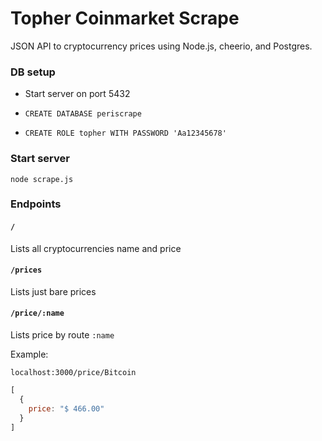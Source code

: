 # Topher Coinmarket Scrape

JSON API to cryptocurrency prices using Node.js, cheerio, and Postgres.


### DB setup

* Start server on port 5432

* `CREATE DATABASE periscrape`

* `CREATE ROLE topher WITH PASSWORD 'Aa12345678'`

### Start server 

`node scrape.js`

### Endpoints


#### `/`

Lists all cryptocurrencies name and price


#### `/prices`

Lists just bare prices

#### `/price/:name`

Lists price by route `:name`

Example: 

`localhost:3000/price/Bitcoin`

```javascript
[
  {
    price: "$ 466.00"
  }
]
```


